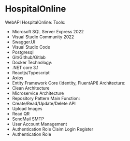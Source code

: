 # HospitalOnline
WebAPI HospitalOnline:
Tools:
- Microsoft SQL Server Express 2022
- Visual Studio Community 2022
- Swagger.UI
- Visual Studio Code
- Postgresql
- Git/Github/Gitlab
- Docker
Technology:
- .NET core 3.1
- Reactjs/Typescript
- Axios
- Entity Framework Core (Identity, FluentAPI)
Architecture:
- Clean Architecture
- Microservice Architecture
- Repository Pattern
Main Function:
- Create/Read/Update/Delete API 
- Upload Images
- Read QR
- SendMail SMTP
- User Account Management
- Authentication Role Claim Login Register
- Authentication Role
  
